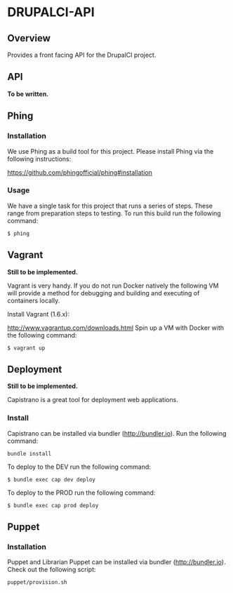 DRUPALCI-API
============

## Overview

Provides a front facing API for the DrupalCI project.

## API

**To be written.**

## Phing

### Installation

We use Phing as a build tool for this project. Please install Phing via the following instructions:

https://github.com/phingofficial/phing#installation

### Usage

We have a single task for this project that runs a series of steps. These range from preparation steps to testing. To run this build run the following command:

```
$ phing
```

## Vagrant

**Still to be implemented.**

Vagrant is very handy. If you do not run Docker natively the following VM will provide a method for debugging and building and executing of containers locally.

Install Vagrant (1.6.x):

http://www.vagrantup.com/downloads.html
Spin up a VM with Docker with the following command:

```
$ vagrant up
```

## Deployment

**Still to be implemented.**

Capistrano is a great tool for deployment web applications.

### Install

Capistrano can be installed via bundler (http://bundler.io). Run the following command:

```
bundle install
```

To deploy to the DEV run the following command:

```
$ bundle exec cap dev deploy
```

To deploy to the PROD run the following command:

```
$ bundle exec cap prod deploy
```

## Puppet

### Installation

Puppet and Librarian Puppet can be installed via bundler (http://bundler.io). Check out the following script:

```
puppet/provision.sh
```
